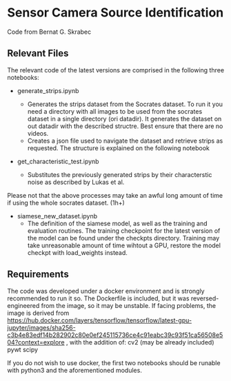 # Sensor Camera Source Identification

Code from Bernat G. Skrabec

## Relevant Files

The relevant code of the latest versions are comprised in the following three notebooks:

* generate_strips.ipynb
	* Generates the strips dataset from the Socrates dataset. To run it you need a directory with all images to be used from the socrates dataset in a single directory (ori datadir). It generates the dataset on out datadir with the described structre. Best ensure that there are no videos. 
	* Creates a json file used to navigate the dataset and retrieve strips as requested. The structure is explained on the following notebook

* get_characteristic_test.ipynb 
	* Substitutes the previously generated strips by their characterstic noise as described by Lukas et al. 

Please not that the above processes may take an awful long amount of time if using the whole socrates dataset. (1h+)

* siamese_new_dataset.ipynb
	* The definition of the siamese model, as well as the training and evaluation routines. The training checkpoint for the latest version of the model can be found under the checkpts directory. Training may take unreasonable amount of time wihtout a GPU, restore the model checkpt with load_weights instead. 

## Requirements

The code was developed under a docker environment and is strongly recommended to run it so. The Dockerfile is included, but it was reversed-engineered from the image, so it may be unstable. If facing problems, the image is derived from https://hub.docker.com/layers/tensorflow/tensorflow/latest-gpu-jupyter/images/sha256-c3b4e83edf14b282902c80e0ef245115736ce4c91eabc39c93f51ca56508e504?context=explore , with the addition of:
cv2 (may be already included)
pywt
scipy

If you do not wish to use docker, the first two notebooks should be runable with python3 and the aforementioned modules.
